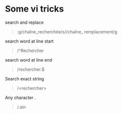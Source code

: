 # Some vi tricks

search and replace
> :g/chaîne_recherchée/s//chaîne_ remplacement/g

search word at line start
> /^Rechercher

search word at line end
> /rechercher\.$

Search exact string
> /\<rechercher\>

Any character .
> /.ain

